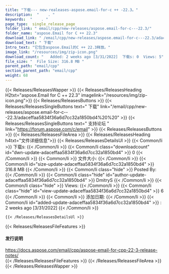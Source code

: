 ```yaml
---
title: "下载--- new-realeases-aspose.email-for-c ++ -22.3。" 
description:  "    . " 
keywords:  "    . " 
page_type:  single_release_page
folder_link: " email/cpp/new-releases/aspose.email-for-c---22.3/"
folder_name: "aspose.Email for C ++ 22.3"
download_link: " /email/cpp/new-releases/aspose.email-for-c---22.3/adaceffaa5834f36a6d7cc32a1850bd4"
download_text: " 下载"
Intro_text: "它包含aspose.Email的C ++ 22.3释放。"
image_link: "/resources/img/zip-icon.png"
download_count: "   Added: 2 weeks ago [3/31/2022]  下载s: 0  Views: 5"
file_size: "  File Size: 316.8 MB "
parent_path: "email/cpp"
section_parent_path: "email/cpp"
weight: 68
---
```


{{< Releases/ReleasesWapper >}}
  {{< Releases/ReleasesHeading H2txt="aspose.Email for C ++ 22.3" imagelink="/resources/img/zip-icon.png">}}
  {{< Releases/ReleasesButtons >}}
    {{< Releases/ReleasesSingleButtons text=" 下载" link="/email/cpp/new-releases/aspose.email-for-c---22.3/adaceffaa5834f36a6d7cc32a1850bd4%20%20" >}}
    {{< Releases/ReleasesSingleButtons text=" 支持论坛 " link="https://forum.aspose.com/c/email" >}}
  {{< Releases/ReleasesButtons >}}
  {{< Releases/ReleasesFileArea >}}
    {{< Releases/ReleasesHeading h4txt="文件详细信息">}}
    {{< Releases/ReleasesDetailsUl >}}
            {{< Common/li  >}} 下载s: {{< /Common/li >}} 
      {{< Common/li class="downloadcount" id="dwn-update-adaceffaa5834f36a6d7cc32a1850bd4" >}} 0 {{< /Common/li >}} 
      {{< Common/li  >}} 文件大小: {{< /Common/li >}} 
      {{< Common/li id="size-update-adaceffaa5834f36a6d7cc32a1850bd4" >}} 316.8 MB {{< /Common/li >}} 
      {{< Common/li  class="hide" >}} Posted By: {{< /Common/li >}} 
      {{< Common/li class="hide" id="author-update-adaceffaa5834f36a6d7cc32a1850bd4" >}} DmitryS {{< /Common/li >}} 
      {{< Common/li class="hide"  >}} Views: {{< /Common/li >}} 
      {{< Common/li class="hide" id="view-update-adaceffaa5834f36a6d7cc32a1850bd4" >}} 6 {{< /Common/li >}} 
      {{< Common/li  >}} 添加日期: {{< /Common/li >}} 
      {{< Common/li id="added-update-adaceffaa5834f36a6d7cc32a1850bd4" >}} : 2 weeks ago [3/31/2022] {{< /Common/li >}} 

    {{< /Releases/ReleasesDetailsUl >}}

  {{< Releases/ReleasesFileFeatures >}}
      <h4>发行说明</h4><div><a href="https://docs.aspose.com/email/cpp/aspose-email-for-cpp-22-3-release-notes/">https://docs.aspose.com/email/cpp/aspose-email-for-cpp-22-3-release-notes/</a></div>
  {{< /Releases/ReleasesFileFeatures >}}
 {{< /Releases/ReleasesFileArea >}}
{{< /Releases/ReleasesWapper >}}


